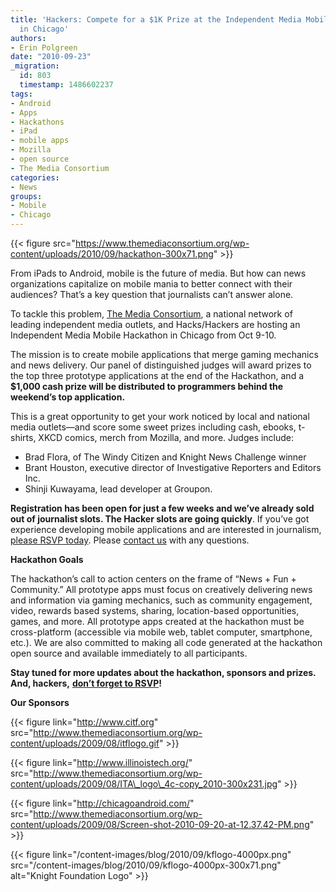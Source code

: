```yaml
---
title: 'Hackers: Compete for a $1K Prize at the Independent Media Mobile Hackathon
  in Chicago'
authors:
- Erin Polgreen
date: "2010-09-23"
_migration:
  id: 803
  timestamp: 1486602237
tags:
- Android
- Apps
- Hackathons
- iPad
- mobile apps
- Mozilla
- open source
- The Media Consortium
categories:
- News
groups:
- Mobile
- Chicago
---
```


{{< figure src="https://www.themediaconsortium.org/wp-content/uploads/2010/09/hackathon-300x71.png" >}}

From iPads to Android, mobile is the future of media. But how can news organizations capitalize on mobile mania to better connect with their audiences? That&#8217;s a key question that journalists can&#8217;t answer alone.

To tackle this problem, [The Media Consortium][1], a national network of leading independent media outlets, and Hacks/Hackers are hosting an Independent Media Mobile Hackathon in Chicago from Oct 9-10.

The mission is to create mobile applications that merge gaming mechanics and news delivery. Our panel of distinguished judges will award prizes to the top three prototype applications at the end of the Hackathon, and a **$1,000 cash prize will be distributed to programmers behind the weekend&#8217;s top application.**

This is a great opportunity to get your work noticed by local and national media outlets—and score some sweet prizes including cash, ebooks, t-shirts, XKCD comics, merch from Mozilla, and more. Judges include:

  * Brad Flora, of The Windy Citizen and Knight News Challenge winner
  * Brant Houston, executive director of Investigative Reporters and Editors Inc.
  * Shinji Kuwayama, lead developer at Groupon.

**Registration has been open for just a few weeks and we&#8217;ve already sold out of journalist slots. The Hacker slots are going quickly**. If you&#8217;ve got experience developing mobile applications and are interested in journalism, [please RSVP today][2]. Please [contact us][3] with any questions.

**Hackathon Goals**

The hackathon&#8217;s call to action centers on the frame of “News + Fun + Community.” All prototype apps must focus on creatively delivering news and information via gaming mechanics, such as community engagement, video, rewards based systems, sharing, location-based opportunities, games, and more. All prototype apps created at the hackathon must be cross-platform (accessible via mobile web, tablet computer, smartphone, etc.). We are also committed to making all code generated at the hackathon open source and available immediately to all participants.

**Stay tuned for more updates about the hackathon, sponsors and prizes. And, hackers,** [**don&#8217;t forget to RSVP**][2]**!**

**<!--more-->**

**Our Sponsors**

{{< figure link="http://www.citf.org" src="http://www.themediaconsortium.org/wp-content/uploads/2009/08/itflogo.gif" >}}

[][4]

{{< figure link="http://www.illinoistech.org/" src="http://www.themediaconsortium.org/wp-content/uploads/2009/08/ITA\_logo\_4c-copy_2010-300x231.jpg" >}}

[][5]

{{< figure link="http://chicagoandroid.com/" src="http://www.themediaconsortium.org/wp-content/uploads/2009/08/Screen-shot-2010-09-20-at-12.37.42-PM.png" >}}

{{< figure link="/content-images/blog/2010/09/kflogo-4000px.png" src="/content-images/blog/2010/09/kflogo-4000px-300x71.png" alt="Knight Foundation Logo" >}}

 [1]: http://www.themediaconsortium.org
 [2]: http://bit.ly/mobilehack
 [3]: http://www.themediaconsortium.org/contact
 [4]: http://www.citf.org
 [5]: http://chicagoandroid.com/